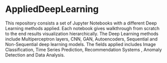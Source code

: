 # AppliedDeepLearning
This repository consists a set of Jupyter Notebooks with a different Deep Learning methods applied.  Each notebook gives walkthrough from scratch to the end results visualization hierarchically. The Deep Learning methods include  Multiperceptron layers, CNN, GAN, Autoencoders, Sequential and Non-Sequential deep learning models. The fields applied includes Image Classification, Time Series Prediction, Recommendation Systems , Anomaly Detection and Data Analysis.

